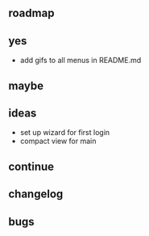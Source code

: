 ## roadmap

## yes
- add gifs to all menus in README.md

## maybe

## ideas
- set up wizard for first login
- compact view for main

## continue

## changelog

## bugs
